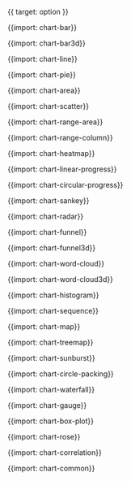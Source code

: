 {{ target: option }}

{{import: chart-bar}}

{{import: chart-bar3d}}

{{import: chart-line}}

{{import: chart-pie}}

{{import: chart-area}}

{{import: chart-scatter}}

{{import: chart-range-area}}

{{import: chart-range-column}}

{{import: chart-heatmap}}

{{import: chart-linear-progress}}

{{import: chart-circular-progress}}

{{import: chart-sankey}}

{{import: chart-radar}}

{{import: chart-funnel}}

{{import: chart-funnel3d}}

{{import: chart-word-cloud}}

{{import: chart-word-cloud3d}}

{{import: chart-histogram}}

{{import: chart-sequence}}

{{import: chart-map}}

{{import: chart-treemap}}

{{import: chart-sunburst}}

{{import: chart-circle-packing}}

{{import: chart-waterfall}}

{{import: chart-gauge}}

{{import: chart-box-plot}}

{{import: chart-rose}}

{{import: chart-correlation}}

{{import: chart-common}}
